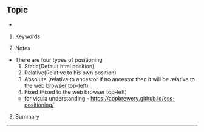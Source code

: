 ## Topic
- 


1. Keywords


2. Notes 
- There are four types of positioning 
  1. Static(Default html position)
  2. Relative(Relative to his own position)
  3. Absolute (relative to ancestor if no ancestor then it will be relative to the web browser top-left)
  4. Fixed (Fixed to the web browser top-left)
  - for visula understanding - https://appbrewery.github.io/css-positioning/

3. Summary 

---